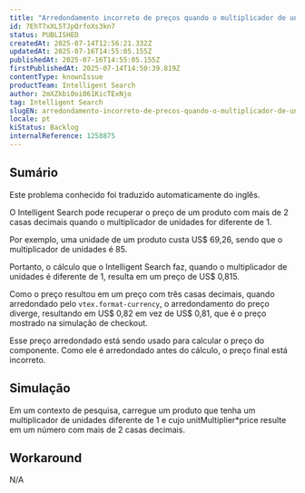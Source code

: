 ```yaml
---
title: "Arredondamento incorreto de preços quando o multiplicador de unidades é diferente de um"
id: 7EhT7xXL5TJpQrfoXs3kn7
status: PUBLISHED
createdAt: 2025-07-14T12:56:21.332Z
updatedAt: 2025-07-16T14:55:05.155Z
publishedAt: 2025-07-16T14:55:05.155Z
firstPublishedAt: 2025-07-14T14:50:39.819Z
contentType: knownIssue
productTeam: Intelligent Search
author: 2mXZkbi0oi061KicTExNjo
tag: Intelligent Search
slugEN: arredondamento-incorreto-de-precos-quando-o-multiplicador-de-unidades-e-diferente-de-um
locale: pt
kiStatus: Backlog
internalReference: 1258875
---
```


## Sumário

<div class="alert alert-info">
  <p>Este problema conhecido foi traduzido automaticamente do inglês.</p>
</div>


O Intelligent Search pode recuperar o preço de um produto com mais de 2 casas decimais quando o multiplicador de unidades for diferente de 1.

Por exemplo, uma unidade de um produto custa US$ 69,26, sendo que o multiplicador de unidades é 85.

Portanto, o cálculo que o Intelligent Search faz, quando o multiplicador de unidades é diferente de 1, resulta em um preço de US$ 0,815.

Como o preço resultou em um preço com três casas decimais, quando arredondado pelo `vtex.format-currency`, o arredondamento do preço diverge, resultando em US$ 0,82 em vez de US$ 0,81, que é o preço mostrado na simulação de checkout.

Esse preço arredondado está sendo usado para calcular o preço do componente. Como ele é arredondado antes do cálculo, o preço final está incorreto.

## Simulação


Em um contexto de pesquisa, carregue um produto que tenha um multiplicador de unidades diferente de 1 e cujo unitMultiplier*price resulte em um número com mais de 2 casas decimais.

## Workaround


N/A




